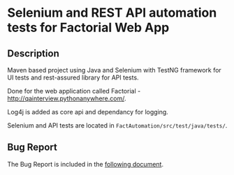 # Selenium and REST API automation tests for Factorial Web App

## Description

Maven based project using Java and Selenium with TestNG framework for UI tests and rest-assured library for API tests.

Done for the web application called Factorial - http://qainterview.pythonanywhere.com/.

Log4j is added as core api and dependancy for logging.

Selenium and API tests are located in `FactAutomation/src/test/java/tests/`.



## Bug Report
The Bug Report is included in the [following document](https://github.com/Kuzounz/FactorialAutomation/blob/main/FactorialBugsReported%20-%20Sheet1.pdf).

